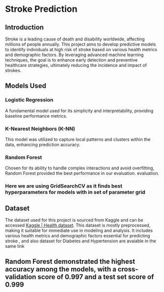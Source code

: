 # Stroke Prediction

## Introduction
Stroke is a leading cause of death and disability worldwide, affecting millions of people annually. This project aims to develop predictive models to identify individuals at high risk of stroke based on various health metrics and demographic factors. By leveraging advanced machine learning techniques, the goal is to enhance early detection and preventive healthcare strategies, ultimately reducing the incidence and impact of strokes.

## Models Used

### Logistic Regression
A fundamental model used for its simplicity and interpretability, providing baseline performance metrics.

### K-Nearest Neighbors (K-NN)
This model was utilized to capture local patterns and clusters within the data, enhancing prediction accuracy.

### Random Forest
Chosen for its ability to handle complex interactions and avoid overfitting, Random Forest provided the best performance in our evaluation.
evaluation.

### Here we are using GridSearchCV as it finds best hyperparameters for models with in set of parameter grid

## Dataset
The dataset used for this project is sourced from Kaggle and can be accessed [Kaggle | Health dataset](https://www.kaggle.com/datasets/prosperchuks/health-dataset/data). This dataset is mostly preprocessed, making it suitable for immediate use in modeling and analysis. It includes various health metrics and demographic factors essential for predicting stroke , and also dataset for Diabetes and Hypertension are avaiable in the same link


## Random Forest demonstrated the highest accuracy among the models, with a cross-validation score of 0.997 and a test set score of 0.999
